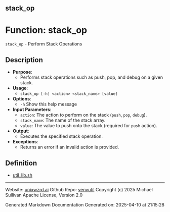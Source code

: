 ## stack_op
# Function: stack_op
`stack_op` - Perform Stack Operations
## Description
- **Purpose**:
  - Performs stack operations such as push, pop, and debug on a given stack.
- **Usage**: 
  - `stack_op [-h] <action> <stack_name> [value]`
- **Options**: 
  - `-h`   Show this help message
- **Input Parameters**: 
  - `action`: The action to perform on the stack (`push`, `pop`, `debug`).
  - `stack_name`: The name of the stack array.
  - `value`: The value to push onto the stack (required for `push` action).
- **Output**: 
  - Executes the specified stack operation.
- **Exceptions**: 
  - Returns an error if an invalid action is provided.

## Definition 

* [util_lib.sh](../util_lib_sh.md)
---

Website: [unixwzrd.ai](https://unixwzrd.ai)
Github Repo: [venvutil](https://github.com/unixwzrd/venvutil)
Copyright (c) 2025 Michael Sullivan
Apache License, Version 2.0

Generated Markdown Documentation
Generated on: 2025-04-10 at 21:15:28
